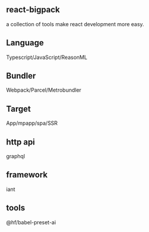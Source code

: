 ## react-bigpack

a collection of tools make react development more easy.

## Language

Typescript/JavaScript/ReasonML

## Bundler

Webpack/Parcel/Metrobundler

## Target

App/mpapp/spa/SSR

## http api

graphql

## framework

iant

## tools

@hf/babel-preset-ai
